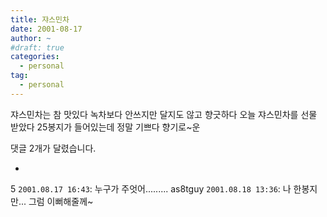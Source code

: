```yaml
---
title: 쟈스민차
date: 2001-08-17
author: ~
#draft: true
categories:
  - personal
tag:
  - personal
---
```




쟈스민차는 참 맛있다
녹차보다 안쓰지만 달지도 않고 향긋하다
오늘 쟈스민차를 선물 받았다
25봉지가 들어있는데 정말 기쁘다
향기로~운


 댓글  2개가 달렸습니다.

- 
 5 `2001.08.17 16:43`: 
누구가 주엇어.........
 as8tguy `2001.08.18 13:36`: 
나 한봉지만... 그럼 이뻐해줄께~




